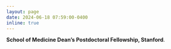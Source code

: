 ```yaml
---
layout: page
date: 2024-06-18 07:59:00-0400
inline: true
---
```


<b>School of Medicine Dean’s Postdoctoral Fellowship, Stanford</b>.